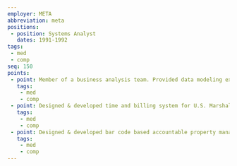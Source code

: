 ```yaml
---
employer: META
abbreviation: meta
positions:
 - position: Systems Analyst
   dates: 1991-1992
tags:
 - med
 - comp
seq: 150
points:
 - point: Member of a business analysis team. Provided data modeling expertise and technical support.
   tags:
    - med
    - comp
 - point: Designed & developed time and billing system for U.S. Marshal’s Service.
   tags:
    - med
    - comp
 - point: Designed & developed bar code based accountable property management system for the Department of Energy (DOE). 
   tags:
    - med
    - comp
---
```


